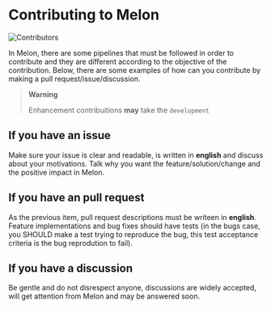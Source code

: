 # Contributing to Melon

![Contributors](https://img.shields.io/github/contributors/MelonRuntime/Melon)

In Melon, there are some pipelines that must be followed in order to contribute and they are different according to the objective of the contribution. Below, there are some examples of how can you contribute by making a pull request/issue/discussion.

> **Warning**
>
> Enhancement contribuitions **may** take the `development` 

## If you have an issue

Make sure your issue is clear and readable, is written in **english** and discuss about your motivations. Talk why you want the feature/solution/change and the positive impact in Melon.

## If you have an pull request

As the previous item, pull request descriptions must be writeen in **english**. Feature implementations and bug fixes should have tests (in the bugs case, you SHOULD make a test trying to reproduce the bug, this test acceptance criteria is the bug reprodution to fail).

## If you have a discussion

Be gentle and do not disrespect anyone, discussions are widely accepted, will get attention from Melon and may be answered soon. 


